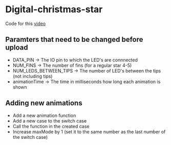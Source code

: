 # Digital-christmas-star

Code for this [video](https://www.youtube.com/watch?v=jLeo_D0pDiA)

## Paramters that need to be changed before upload
* DATA_PIN -> The IO pin to which the LED's are connnected
* NUM_FINS -> The number of fins (for a regular star 4-5)
* NUM_LEDS_BETWEEN_TIPS -> The number of LED's between the tips (not including tips)
* animationTime -> The time in milliseconds how long each animation is shown

## Adding new animations
* Add a new animation function
* Add a new case to the switch case
* Call the function in the created case
* Increase maxMode by 1 (set it to the same number as the last number of the switch case)
